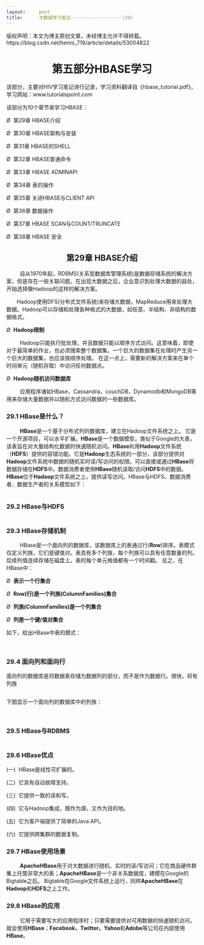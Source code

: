 ```yaml
---
layout:     post
title:      大数据学习笔记-------------------(29)
---
```

<div id="article_content" class="article_content clearfix csdn-tracking-statistics" data-pid="blog" data-mod="popu_307" data-dsm="post">
								<div class="article-copyright">
					版权声明：本文为博主原创文章，未经博主允许不得转载。					https://blog.csdn.net/henni_719/article/details/53004822				</div>
								            <link rel="stylesheet" href="https://csdnimg.cn/release/phoenix/template/css/ck_htmledit_views-f76675cdea.css">
						<div class="htmledit_views" id="content_views">
                
<h1 align="center"><a name="_Toc465755477">第五部分HBASE</a>学习</h1>
<p>该部分，主要对HIV学习笔记进行记录，学习资料翻译自《hbase_tutorial.pdf》，学习网站：<a>www.tutorialspoint.com</a></p>
<p>该部分为10个章节来学习HBASE：</p>
<p>Ø  第29章 HBASE介绍</p>
<p>Ø  第30章 HBASE架构与安装</p>
<p>Ø  第31章 HBASE的SHELL</p>
<p>Ø  第32章 HBASE普通命令</p>
<p>Ø  第33章 HBASE ADMINAPI</p>
<p>Ø  第34章 表的操作</p>
<p>Ø  第35章 关闭HBASE与CLIENT API</p>
<p>Ø  第36章 数据操作</p>
<p>Ø  第37章 HBASE SCAN与COUNT/TRUNCATE</p>
<p>Ø  第38章 HBASE 安全</p>
<h2 align="center"><a name="_Toc465755478">第29</a>章 HBASE介绍</h2>
<p>         自从1970年起，RDBMS(关系型数据库管理系统)是数据存储系统的解决方案，但是存在一些关联问题。在出现大数据之后，企业意识到处理大数据的益处，开始选择像Hadoop的这样的解决方案。</p>
<p>       Hadoop使用DFS(分布式文件系统)来存储大数据，MapReduce用来处理大数据。Hadoop可以存储和处理各种格式的大数据，如任意、半结构、非结构的数据格式。</p>
<p>Ø  <strong>Hadoop限制</strong></p>
<p>         Hadoop只能执行批处理，并且数据只能以顺序方式访问。这意味着，即使对于最简单的作业，也必须搜索整个数据集。一个巨大的数据集在处理时产生另一个巨大的数据集，也应该按顺序处理。 在这一点上，需要新的解决方案来在单个时间单元（随机存取）中访问任何数据点。</p>
<p>Ø  <strong>Hadoop随机访问数据库</strong></p>
<p>         应用程序诸如HBase，Cassandra，couchDB，Dynamodb和MongoDB等用来存储大量数据并以随机方式访问数据的一些数据库。</p>
<h3>29.1 HBase是什么？</h3>
<p>         <strong>HBase</strong>是一个基于分布式列的数据库，建立在Hadoop文件系统之上。 它是一个开源项目，可以水平扩展。<strong>HBase</strong>是一个数据模型，类似于Google的大表，该表旨在对大量结构化数据的快速随机访问。<strong>HBase</strong>利用<strong>Hadoop</strong>文件系统（<strong>HDFS</strong>）提供的容错功能。它是<strong>Hadoop</strong>生态系统的一部分，该部分提供对<strong>Hadoop</strong>文件系统中数据的随机实时读/写访问的权限。可以直接或通过<strong>HBase</strong>将数据存储在<strong>HDFS</strong>中。数据消费者使用<strong>HBase</strong>随机读取/访问<strong>HDFS</strong>中的数据。<strong>HBase</strong>位于<strong>Hadoop</strong>文件系统之上，提供读写访问。HBase与HDFS、数据消费者、数据生产者的关系模型如下：</p>
<p><img src="https://img-blog.csdn.net/20161102094818837?watermark/2/text/aHR0cDovL2Jsb2cuY3Nkbi5uZXQv/font/5a6L5L2T/fontsize/400/fill/I0JBQkFCMA==/dissolve/70/gravity/Center" alt=""><br></p>
<h3>29.2 HBase与HDFS<br></h3>
<div><img src="https://img-blog.csdn.net/20161102095038513?watermark/2/text/aHR0cDovL2Jsb2cuY3Nkbi5uZXQv/font/5a6L5L2T/fontsize/400/fill/I0JBQkFCMA==/dissolve/70/gravity/Center" alt=""><br></div>
<h3>29.3 HBase存储机制</h3>
<p>         HBase是一个面向列的数据库，该数据库上的表通过行(<strong>Row</strong>)排序。表模式仅定义列族，它们是键值对。表具有多个列族，每个列族可以具有任意数量的列。后续列值连续存储在磁盘上。表的每个单元格值都有一个时间戳。 总之，在HBase中：</p>
<p>Ø  <strong>表示一个行集合</strong></p>
<p>Ø  <strong>Row(行)是一个列族(ColumnFamilies)集合</strong></p>
<p>Ø  <strong>列族(ColumnFamilies)是一个列集合</strong></p>
<p>Ø  <strong>列是一个键/值对集合</strong></p>
<p>如下，给出HBase中表的模式：</p>
<p><img src="https://img-blog.csdn.net/20161102094847807?watermark/2/text/aHR0cDovL2Jsb2cuY3Nkbi5uZXQv/font/5a6L5L2T/fontsize/400/fill/I0JBQkFCMA==/dissolve/70/gravity/Center" alt="">        
</p>
<h3>29.4 面向列和面向行</h3>
<p>面向列的数据库是将数据表存储为数据列的部分，而不是作为数据行。很快，将有列族<br></p>
<p><img src="https://img-blog.csdn.net/20161102095059279?watermark/2/text/aHR0cDovL2Jsb2cuY3Nkbi5uZXQv/font/5a6L5L2T/fontsize/400/fill/I0JBQkFCMA==/dissolve/70/gravity/Center" alt=""><br></p>
<p>下图显示一个面向列的数据库中的列族：</p>
<p><img src="https://img-blog.csdn.net/20161102095115932?watermark/2/text/aHR0cDovL2Jsb2cuY3Nkbi5uZXQv/font/5a6L5L2T/fontsize/400/fill/I0JBQkFCMA==/dissolve/70/gravity/Center" alt="">      
</p>
<h3>29.5 HBase与RDBMS<br></h3>
<div><img src="https://img-blog.csdn.net/20161102095134436?watermark/2/text/aHR0cDovL2Jsb2cuY3Nkbi5uZXQv/font/5a6L5L2T/fontsize/400/fill/I0JBQkFCMA==/dissolve/70/gravity/Center" alt=""><br></div>
<h3>29.6 HBase优点</h3>
<p>(一)  HBase是线性可扩展的。</p>
<p>(二)  它具有自动故障支持。</p>
<p>(三)  它提供一致的读和写。</p>
<p>(四)  它与Hadoop集成，既作为源，又作为目的地。</p>
<p>(五)  它为客户端提供了简单的Java API。</p>
<p>(六)  它提供跨集群的数据复制。</p>
<h3>29.7 HBase使用场景</h3>
<p>         <strong>ApacheHBase</strong>用于对大数据进行随机、实时的读/写访问；它在商品硬件群集上托管非常大的表；<strong>ApacheHBase</strong>是一个非关系数据库，建模在Google的Bigtable之后。 Bigtable在Google文件系统上运行，同样<strong>ApacheHBase</strong>在<strong>Hadoop</strong>和<strong>HDFS</strong>之上工作。</p>
<h3>29.8 HBase的应用</h3>
<p>         它用于需要写大的应用程序时；只要需要提供对可用数据的快速随机访问，就会使用<strong>HBase</strong>；<strong>Facebook、Twitter、Yahoo</strong>和<strong>Adobe</strong>等公司在内部使用<strong>HBase</strong>。</p>
            </div>
                </div>
